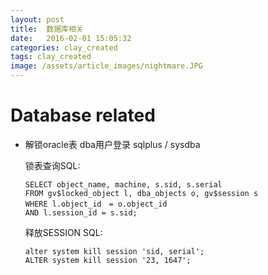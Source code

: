 ```yaml
---
layout: post
title:  数据库相关
date:   2016-02-01 15:05:32
categories: clay_created
tags: clay_created
image: /assets/article_images/nightmare.JPG
---
```


# Database related

- 解锁oracle表
  dba用户登录
  sqlplus / sysdba
  
  锁表查询SQL:
  ```
  SELECT object_name, machine, s.sid, s.serial
  FROM gv$locked_object l, dba_objects o, gv$session s 
  WHERE l.object_id　= o.object_id 
  AND l.session_id = s.sid; 
  ```
  
  释放SESSION SQL:
  ```
  alter system kill session 'sid, serial'; 
  ALTER system kill session '23, 1647'; 
  ```







